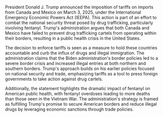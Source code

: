 President Donald J. Trump announced the imposition of tariffs on imports from Canada and Mexico on March 3, 2025, under the International Emergency Economic Powers Act (IEEPA). This action is part of an effort to combat the national security threat posed by drug trafficking, particularly involving fentanyl. Trump's administration argues that both Canada and Mexico have failed to prevent drug trafficking cartels from operating within their borders, resulting in a public health crisis in the United States.

The decision to enforce tariffs is seen as a measure to hold these countries accountable and curb the influx of drugs and illegal immigration. The administration claims that the Biden administration's border policies led to a severe border crisis and increased illegal entries at both northern and southern borders. Trump's approach builds on his earlier policies focused on national security and trade, emphasizing tariffs as a tool to press foreign governments to take action against drug cartels.

Additionally, the statement highlights the dramatic impact of fentanyl on American public health, with fentanyl overdoses leading to more deaths than those seen in the Vietnam War. The administration's strategy is framed as fulfilling Trump's promise to secure American borders and reduce illegal drugs by leveraging economic sanctions through trade policies.